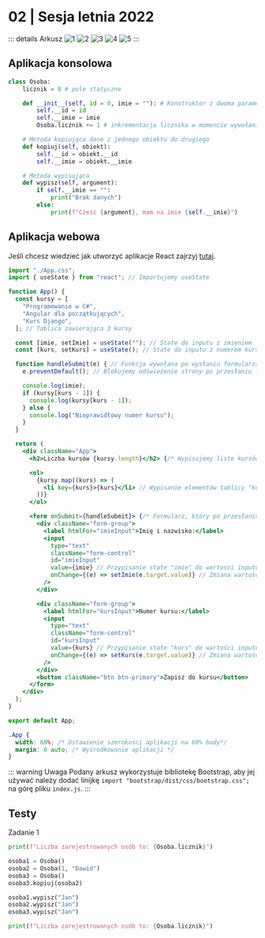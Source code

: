 # 02 | Sesja letnia 2022

::: details Arkusz
![1](/inf04/02sl2022/1.png)
![2](/inf04/02sl2022/2.png)
![3](/inf04/02sl2022/3.png)
![4](/inf04/02sl2022/4.png)
![5](/inf04/02sl2022/5.png)
:::

## Aplikacja konsolowa


```py
class Osoba:
    licznik = 0 # pole statyczne

    def __init__(self, id = 0, imie = ""): # Konstruktor z dwoma parametrami
        self.__id = id
        self.__imie = imie
        Osoba.licznik += 1 # inkrementacja licznika w momencie wywołania konstruktora

    # Metoda kopiująca dane z jednego obiektu do drugiego
    def kopiuj(self, obiekt):
        self.__id = obiekt.__id
        self.__imie = obiekt.__imie

    # Metoda wypisująca
    def wypisz(self, argument):
        if self.__imie == "":
            print("Brak danych")
        else:
            print(f"Cześć {argument}, mam na imie {self.__imie}")
```

## Aplikacja webowa

Jeśli chcesz wiedzieć jak utworzyć aplikacje React zajrzyj [tutaj](/inf04/aplikacjewebowe.md/#utworzenie-aplikacji).

<CodeGroup>
  <CodeGroupItem title="App.js">

```jsx
import "./App.css";
import { useState } from "react"; // Importujemy useState

function App() {
  const kursy = [
    "Programowanie w C#",
    "Angular dla początkujących",
    "Kurs Django",
  ]; // Tablica zawierająca 3 kursy

  const [imie, setImie] = useState(""); // State do inputu z imieniem
  const [kurs, setKurs] = useState(); // State do inputu z numerem kursu

  function handleSubmit(e) { // Funkcja wywołana po wysłaniu formularza
    e.preventDefault(); // Blokujemy odświeżenie strony po przesłaniu formularza

    console.log(imie);
    if (kursy[kurs - 1]) {
      console.log(kursy[kurs - 1]);
    } else {
      console.log("Nieprawidłowy numer kursu");
    }
  }

  return (
    <div className="App">
      <h2>Liczba kursów {kursy.length}</h2> {/* Wypisujemy liste kursów */}

      <ol>
        {kursy.map((kurs) => (
          <li key={kurs}>{kurs}</li> // Wypisanie elementów tablicy "kursy" za pomocą metody .map()
        ))}
      </ol>

      <form onSubmit={handleSubmit}> {/* Formularz, który po przesłaniu wywołuje funkcję handleSubmit() */}
        <div className="form-group">
          <label htmlFor="imieInput">Imię i nazwisko:</label>
          <input
            type="text"
            className="form-control"
            id="imieInput"
            value={imie} // Przypisanie state "imie" do wartosci inputu
            onChange={(e) => setImie(e.target.value)} // Zmiana wartości state "imie" 
          />
        </div>

        <div className="form-group">
          <label htmlFor="kursInput">Numer kursu:</label>
          <input
            type="text"
            className="form-control"
            id="kursInput"
            value={kurs} // Przypisanie state "kurs" do wartości inputu
            onChange={(e) => setKurs(e.target.value)} // Zmiana wartości state "kurs" 
          />
        </div>
        <button className="btn btn-primary">Zapisz do kursu</button>
      </form>
    </div>
  );
}

export default App;
```

  </CodeGroupItem>

  <CodeGroupItem title="App.css">

```css
.App {
  width: 60%; /* Ustawienie szerokości aplikacji na 60% body*/
  margin: 0 auto; /* Wyśrodkowanie aplikacji */
}
```
  </CodeGroupItem>
</CodeGroup>

::: warning Uwaga
Podany arkusz wykorzystuje bibliotekę Bootstrap, aby jej używać należy dodać linijkę `import "bootstrap/dist/css/bootstrap.css";` na górę pliku `index.js`.
:::
## Testy

Zadanie 1

```py
print(f"Liczba zarejestrowanych osób to: {Osoba.licznik}")

osoba1 = Osoba()
osoba2 = Osoba(1, "Dawid")
osoba3 = Osoba()
osoba3.kopiuj(osoba2)

osoba1.wypisz("Jan")
osoba2.wypisz("Jan")
osoba3.wypisz("Jan")

print(f"Liczba zarejestrowanych osób to: {Osoba.licznik}")
```

